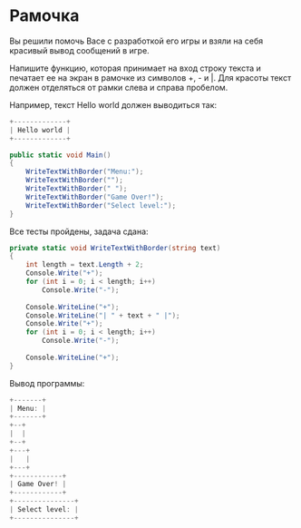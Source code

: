# Рамочка

Вы решили помочь Васе с разработкой его игры и взяли на себя красивый вывод сообщений в игре.

Напишите функцию, которая принимает на вход строку текста и печатает ее на экран в рамочке из символов +, - и |. Для красоты текст должен отделяться от рамки слева и справа пробелом.

Например, текст Hello world должен выводиться так:

```cs
+-------------+
| Hello world |
+-------------+

public static void Main()
{
    WriteTextWithBorder("Menu:");
    WriteTextWithBorder("");
    WriteTextWithBorder(" ");
    WriteTextWithBorder("Game Over!");
    WriteTextWithBorder("Select level:");
}
```

Все тесты пройдены, задача сдана:
```cs
private static void WriteTextWithBorder(string text)
{
    int length = text.Length + 2;
    Console.Write("+");
    for (int i = 0; i < length; i++)
        Console.Write("-");
    
    Console.WriteLine("+");
    Console.WriteLine("| " + text + " |");
    Console.Write("+");
    for (int i = 0; i < length; i++)
        Console.Write("-");
    
    Console.WriteLine("+");
}
```

Вывод программы:
```cs
+-------+
| Menu: |
+-------+
+--+
|  |
+--+
+---+
|   |
+---+
+------------+
| Game Over! |
+------------+
+---------------+
| Select level: |
+---------------+
```
